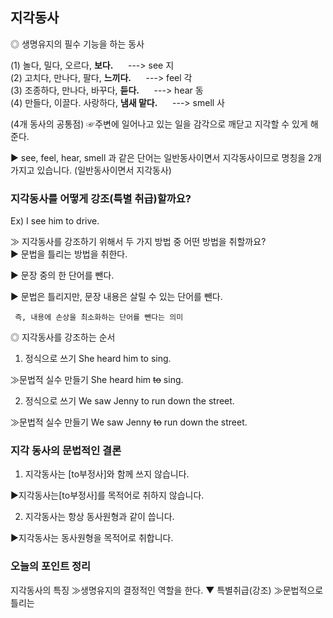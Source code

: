 ## 지각동사

◎ 생명유지의 필수 기능을 하는 동사

(1) 놀다, 밀다, 오르다, **보다.** &nbsp;&nbsp;&nbsp;&nbsp; --->  see              지<br>
(2) 고치다, 만나다, 팔다, **느끼다.** &nbsp;&nbsp;&nbsp;&nbsp; --->  feel          각<br>
(3) 조종하다, 만나다, 바꾸다, **듣다.** &nbsp;&nbsp;&nbsp;&nbsp; --->  hear         동<br>
(4) 만들다, 이끌다. 사랑하다, **냄새 맡다.** &nbsp;&nbsp;&nbsp;&nbsp; --->   smell    사<br>

 (4개 동사의 공통점)
☞주변에 일어나고 있는 일을 감각으로 깨닫고 지각할 수 있게 해준다.

▶ see, feel, hear, smell 과 같은 단어는 일반동사이면서 지각동사이므로 명칭을 
   2개 가지고 있습니다. (일반동사이면서 지각동사)

### 지각동사를 어떻게 강조(특별 취급)할까요?

Ex) I see him to drive.

≫ 지각동사를 강조하기 위해서 두 가지 방법 중 어떤 방법을 취할까요?  
  ▶ 문법을 틀리는 방법을 취한다. 
  
  ▶ 문장 중의 한 단어를 뺀다. 
  
  ▶ 문법은 틀리지만, 문장 내용은 살릴 수 있는 단어를 뺀다.
  
     즉, 내용에 손상을 최소화하는 단어를 뺀다는 의미
     
◎ 지각동사를 강조하는 순서
 1. 정식으로 쓰기 She heard him to sing.

 ≫문법적 실수 만들기 She heard him ~~to~~ sing. 

 2. 정식으로 쓰기 We saw Jenny to run down the street. 

 ≫문법적 실수 만들기 We saw Jenny ~~to~~ run down the street.

### 지각 동사의 문법적인 결론
 1. 지각동사는 [to부정사]와 함께 쓰지 않습니다. 
 
 ▶지각동사는[to부정사]를 목적어로 취하지 않습니다.
 
 2. 지각동사는 항상 동사원형과 같이 씁니다. 
 
 ▶지각동사는 동사원형을 목적어로 취합니다. 


### 오늘의 포인트 정리

지각동사의 특징 ≫생명유지의 결정적인 역할을 한다.
                      ▼
특별취급(강조) ≫문법적으로 틀리는 

